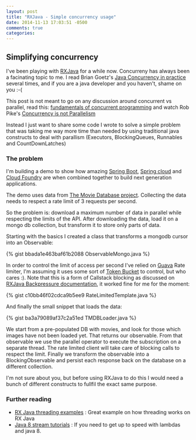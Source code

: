 ```yaml
---
layout: post
title: "RXJava - Simple concurrency usage"
date: 2014-11-13 17:03:51 -0500
comments: true
categories: 
---
```


Simplifying concurrency
-----------------------

I've been playing with [RXJava](https://github.com/ReactiveX/RxJava/wiki) for a while now. Concurreny has always been a facinating topic to me. I read Brian Goetz's [Java Concurrency in practice](http://www.amazon.com/Java-Concurrency-Practice-Brian-Goetz/dp/0321349601) several times, and if you are a java developer and you haven't, shame on you :-(

This post is not meant to go on any discussion around concurrent vs parallel, read this: [fundamentals of concurrent programming](http://www.nada.kth.se/~snilsson/concurrency/) and watch Rob Pike's [Concurrency is not Parallelism](https://www.youtube.com/watch?v=cN_DpYBzKso)

Instead I just want to share some code I wrote to solve a simple problem that was taking me way more time than needed by using traditional java constructs to deal with parallism (Executors, BlockingQueues, Runnables and CountDownLatches)

### The problem

I'm building a demo to show how amazing [Spring Boot](http://projects.spring.io/spring-boot/), [Spring cloud](http://projects.spring.io/spring-cloud/) and [Cloud Foundry](http://www.pivotal.io/platform-as-a-service/pivotal-cf) are when combined together to build next generation applications.

The demo uses data from [The Movie Database project](https://www.themoviedb.org/). Collecting the data needs to respect a rate limit of 
3 requests per second. 

So the problem is: download a maximum number of data in parallel while respecting the limits of the API. After downloading the data, load it
on a mongo db collection, but transform it to store only parts of data.

Starting with the basics I created a class that transforms a mongodb cursor into an Observable:

{% gist bbada1e463baf61b2088 ObservableMongo.java %}

In order to control the limit of access per second I've relied on [Guava](https://code.google.com/p/guava-libraries/) Rate limiter, I'm 
assuming it uses some sort of [Token Bucket](http://en.wikipedia.org/wiki/Token_bucket) to control, but who cares :). Note that this is a 
form of Callstack blocking as discussed on [RXJava Backpressure documentation](https://github.com/ReactiveX/RxJava/wiki/Backpressure), it worked
fine for me for the moment:

{% gist c10bb46f02cdca9b5ee9 RateLimitedTemplate.java %}

And finally the small snippet that loads the data:

{% gist ba3a79089af37c2a51ed TMDBLoader.java %}

We start from a pre-populated DB with movies, and look for those which images have not been loaded yet. That returns our observable. From that
observable we use the parallel operator to execute the subscription on a separate thread. The rate limited client will take care of blocking calls
to respect the limit. Finally we transform the observable into a BlockingObservable and persist each response back on the database on a different
collection.

I'm not sure about you, but before using RXJava to do this I would need a bunch of different constructs to fullfil the exact same purpose.

### Further reading

* [RX Java threading examples](http://www.grahamlea.com/2014/07/rxjava-threading-examples/) : Great example on how threading works on RX Java
* [Java 8 stream tutorials](http://winterbe.com/posts/2014/07/31/java8-stream-tutorial-examples/) : If you need to get up to speed with lambdas and java 8.
